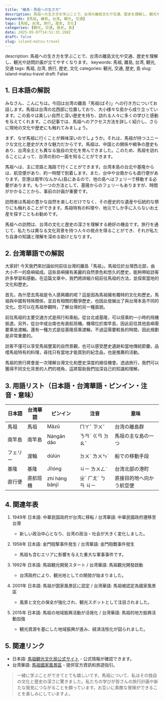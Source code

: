 ```yaml
---
title: "離島・馬祖への生き方"
description: 馬祖への生き方を学ぶことで、台湾の離島文化や交通、歴史を理解し、観光や訪問計画が立てやすくなります。
keywords: [馬祖, 離島, 台湾, 観光, 交通]
tags: [馬祖, 台湾, 旅行, 歴史, 文化]
categories: [観光, 交通, 歴史, 島]
date: 2025-05-07T14:51:33.198Z
draft: false
slug: island-matsu-travel
---
```


description: 馬祖への生き方を学ぶことで、台湾の離島文化や交通、歴史を理解し、観光や訪問計画が立てやすくなります。
keywords: 馬祖, 離島, 台湾, 観光, 交通
tags: 馬祖, 台湾, 旅行, 歴史, 文化 
categories: 観光, 交通, 歴史, 島 
slug: island-matsu-travel
draft: False

## 1. 日本語の解説

みなさん、こんにちは。今回は台湾の離島「馬祖(ばそ)」への行き方についてお話します。馬祖は台湾の北西部に位置しており、大小様々な島から成り立っています。この島々は美しい自然と深い歴史を持ち、訪れる人々に多くの学びと感動を与えてくれます。この記事では、馬祖へのアクセス方法を詳しく紹介し、さらに現地の文化や歴史にも触れてみましょう。

まず、なぜ馬祖に行くことが興味深いのでしょうか。それは、馬祖が持つユニークな文化と歴史が大きな魅力だからです。馬祖は、中国との関係や戦争の歴史もあり、台湾全土とも異なる独自の文化を育んできました。このため、馬祖を訪れることによって、台湾の別の一面を知ることができます。

馬祖へは、主に空路と海路で行くことができます。台湾本島の台北や基隆からは、航空便があり、約一時間で到着します。また、台中や台南からも直行便があります。空港は南竿(なんかん)島にあるので、他の島へはフェリーで移動する必要があります。もう一つの方法として、基隆からのフェリーもありますが、時間がかかることから、事前の計画が重要です。

訪問者は馬祖の豊かな自然を楽しむだけでなく、その歴史的な遺産や伝統的な祭りにも触れることができます。馬祖特有の料理や、地元でしか手に入らないお土産を探すこともお勧めです。

馬祖への訪問は、台湾の文化と歴史の深さを理解する絶好の機会です。旅行を通じて、私たちは異なる文化背景を持つ人々の視点を得ることができ、それが私たち自身の知識と理解を深める助けとなります。

## 2. 台湾華語での解説  

大家好! 今天我們來討論如何前往台灣的離島「馬祖」。馬祖位於台灣西北部，由大小不一的島嶼組成。這些島嶼擁有美麗的自然景色和悠久的歷史，能夠帶給訪客許多學習和感動。在這篇文章中，我們將詳細介紹前往馬祖的方法，並探索當地的文化和歷史。

首先，為什麼去馬祖是令人感興趣的呢？這是因為馬祖擁有獨特的文化和歷史。馬祖與中國有特殊關係，並且有相關的戰爭歷史，也因此發展出了與台灣本島不同的文化。您可以在馬祖參觀時，了解台灣的另一種面貌。

前往馬祖的主要交通方式是飛行和乘船。從台北或基隆，可以搭乘約一小時的飛機抵達。另外，從台中或台南也有直航班機。機場位於南竿島，因此前往其他島嶼需要乘坐渡輪。還有一種方式是從基隆搭乘渡輪，不過這需要較長的時間，因此規劃是非常重要的。

訪客不僅可以享受馬祖豐富的自然景觀，也可以感受歷史遺跡和當地傳統節慶。品嚐馬祖特有的料理，尋找只有當地才能買到的紀念品，也是推薦的活動。

馬祖的旅行將會是一次理解台灣文化和歷史深度的絕佳機會。透過旅行，我們可以獲得不同文化背景的人們的視角，這將幫助我們加深自己的知識和理解。

## 3. 用語リスト（日本語・台湾華語・ピンイン・注音・意味）

| 日本語  | 台湾華語 | ピンイン   | 注音    | 意味                     |
|-------|--------|---------|-------|------------------------|
| 馬祖   | 馬祖     | Mǎzǔ    | ㄇㄚˇ ㄗㄨˇ | 台湾の離島群             |
| 南竿島 | 南竿島   | Nángān dǎo | ㄋㄢˊ ㄍㄢ ㄉㄠˇ | 馬祖の主な島の一つ         |
| フェリー | 渡輪    | dùlún   | ㄉㄨˋ ㄌㄨㄣˊ | 船での移動手段            |
| 基隆   | 基隆     | Jīlóng  | ㄐㄧ ㄌㄨㄥˊ   | 台湾北部の港町             |
| 直行便 | 直航班機 | zhí háng bānjī | ㄓˊ ㄏㄤˊ ㄅㄢ ㄐㄧ | 直接目的地へ向かう航空便   |

## 4. 関連年表

1. 1949年 日本語: 中華民国政府が台湾に移転  / 台湾華語: 中華民國政府遷移至台灣  
   - 新しい政治中心となり、台湾の政治・社会が大きく変化しました。

2. 1958年 日本語: 金門砲撃事件発生  / 台湾華語: 金門砲戰事件發生  
   - 馬祖も含むエリアに影響を与えた重大な軍事事件です。

3. 1992年 日本語: 馬祖観光開発スタート / 台湾華語: 馬祖觀光開發啟動  
   - 台湾政府により、観光地としての開発が始まりました。

4. 2001年 日本語: 馬祖が国家風景区に認定 / 台湾華語: 馬祖被認定為國家風景區  
   - 風景と文化の保全が強化され、観光スポットとして注目されました。

5. 2015年 日本語: 馬祖の地域振興活動が活発化 / 台湾華語: 馬祖的地方振興活動加強
   - 観光資源を基にした地域振興が進み、経済活性化が図られました。

## 5. 関連リンク

- 日本語: [馬祖観光文化局公式サイト](https://www.matsu-nsa.gov.tw/) - 公式情報が確認できます。
- 台湾華語: [馬祖國家風景區](https://www.matsu-nsa.gov.tw/) - 提供官方資訊和旅遊指引。

>一緒に学ぶことができてとても嬉しいです。馬祖について、私はその独自の文化と歴史の深さに驚きました。私たちの学びが皆さんの旅行計画や新たな発見につながることを願っています。お互いに素敵な冒険ができることを楽しみにしていますよ。